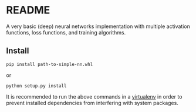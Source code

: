 # README #

A very basic (deep) neural networks implementation with multiple activation functions, loss functions, and training algorithms.

## Install ##

```
pip install path-to-simple-nn.whl
```

or

```
python setup.py install
```

It is recommended to run the above commands in a [virtualenv](https://virtualenv.pypa.io/en/latest/) in order to prevent installed dependencies from interfering with system packages.
